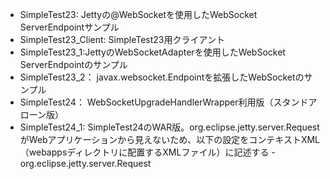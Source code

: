 
* SimpleTest23: Jettyの@WebSocketを使用したWebSocket ServerEndpointサンプル
* SimpleTest23_Client: SimpleTest23用クライアント
* SimpleTest23_1:JettyのWebSocketAdapterを使用したWebSocket ServerEndpointのサンプル
* SimpleTest23_2： javax.websocket.Endpointを拡張したWebSocketのサンプル
* SimpleTest24： WebSocketUpgradeHandlerWrapper利用版（スタンドアローン版）
* SimpleTest24_1: SimpleTest24のWAR版。org.eclipse.jetty.server.RequestがWebアプリケーションから見えないため、以下の設定をコンテキストXML（webappsディレクトリに配置するXMLファイル）に記述する
  <Call name="prependServerClass">
    <Arg>-org.eclipse.jetty.server.Request</Arg>
  </Call>


 
